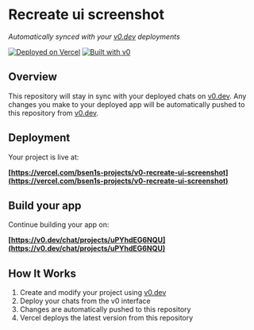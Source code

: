 # Recreate ui screenshot

*Automatically synced with your [v0.dev](https://v0.dev) deployments*

[![Deployed on Vercel](https://img.shields.io/badge/Deployed%20on-Vercel-black?style=for-the-badge&logo=vercel)](https://vercel.com/bsen1s-projects/v0-recreate-ui-screenshot)
[![Built with v0](https://img.shields.io/badge/Built%20with-v0.dev-black?style=for-the-badge)](https://v0.dev/chat/projects/uPYhdEG6NQU)

## Overview

This repository will stay in sync with your deployed chats on [v0.dev](https://v0.dev).
Any changes you make to your deployed app will be automatically pushed to this repository from [v0.dev](https://v0.dev).

## Deployment

Your project is live at:

**[https://vercel.com/bsen1s-projects/v0-recreate-ui-screenshot](https://vercel.com/bsen1s-projects/v0-recreate-ui-screenshot)**

## Build your app

Continue building your app on:

**[https://v0.dev/chat/projects/uPYhdEG6NQU](https://v0.dev/chat/projects/uPYhdEG6NQU)**

## How It Works

1. Create and modify your project using [v0.dev](https://v0.dev)
2. Deploy your chats from the v0 interface
3. Changes are automatically pushed to this repository
4. Vercel deploys the latest version from this repository